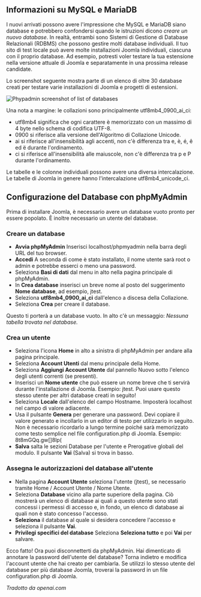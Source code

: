 <!-- Filename: J4.x:Developer:_Required_Software / Display title: Configurazione del Database -->

## Informazioni su MySQL e MariaDB

I nuovi arrivati possono avere l'impressione che MySQL e MariaDB siano database e potrebbero confondersi quando le istruzioni dicono *creare un nuovo database*. In realtà, entrambi sono Sistemi di Gestione di Database Relazionali (RDBMS) che possono gestire molti database individuali. Il tuo sito di test locale può avere molte installazioni Joomla individuali, ciascuna con il proprio database. Ad esempio, potresti voler testare la tua estensione nella versione attuale di Joomla e separatamente in una prossima release candidate.

Lo screenshot seguente mostra parte di un elenco di oltre 30 database creati per testare varie installazioni di Joomla e progetti di estensioni.

![Phypadmin screenshot of list of databases](../../../en/images/getting-started/phpmyadmin-databases.png)

Una nota a margine: le collazioni sono principalmente utf8mb4_0900_ai_ci:

- utf8mb4 significa che ogni carattere è memorizzato con un massimo di 4 byte nello schema di codifica UTF-8.
- 0900 si riferisce alla versione dell'Algoritmo di Collazione Unicode.
- ai si riferisce all'insensibilità agli accenti, non c'è differenza tra e, è, é, ê ed ë durante l'ordinamento.
- ci si riferisce all'insensibilità alle maiuscole, non c'è differenza tra p e P durante l'ordinamento.

Le tabelle e le colonne individuali possono avere una diversa intercalazione. Le tabelle di Joomla in genere hanno l'intercalazione utf8mb4_unicode_ci.

## Configurazione del Database con phpMyAdmin

Prima di installare Joomla, è necessario avere un database vuoto pronto per essere popolato. È inoltre necessario un utente del database.

### Creare un database

- **Avvia phpMyAdmin** Inserisci localhost/phpmyadmin nella barra degli URL del tuo browser.
- **Accedi** A seconda di come è stato installato, il nome utente sarà root o admin e potrebbe esserci o meno una password.
- Seleziona **Basi di dati** dal menu in alto nella pagina principale di phpMyAdmin.
- In **Crea database** inserisci un breve nome al posto del suggerimento **Nome database**, ad esempio, jtest.
- Seleziona **utf8mb4_0900_ai_ci** dall'elenco a discesa della Collazione.
- Seleziona **Crea** per creare il database.

Questo ti porterà a un database vuoto. In alto c'è un messaggio: *Nessuna tabella trovata nel database.*

### Crea un utente

- Seleziona l'icona **Home** in alto a sinistra di phpMyAdmin per andare alla pagina principale.
- Seleziona **Account Utenti** dal menu principale della Home.
- Seleziona **Aggiungi Account Utente** dal pannello Nuovo sotto l'elenco degli utenti correnti (se presenti).
- Inserisci un **Nome utente** che può essere un nome breve che ti servirà durante l'installazione di Joomla. Esempio: jtest. Puoi usare questo stesso utente per altri database creati in seguito!
- Seleziona **Locale** dall'elenco del campo Hostname. Imposterà localhost nel campo di valore adiacente.
- Usa il pulsante **Genera** per generare una password. Devi copiare il valore generato e incollarlo in un editor di testo per utilizzarlo in seguito. Non è necessario ricordarlo a lungo termine poiché sarà memorizzato come testo semplice nel file configuration.php di Joomla. Esempio: 8t8mGQq.gw\[\]8lp(
- **Salva** salta le sezioni Database per l'utente e Prerogative globali del modulo. Il pulsante **Vai** (Salva) si trova in basso.

### Assegna le autorizzazioni del database all'utente

- Nella pagina **Account Utente** seleziona l'utente (jtest), se necessario tramite Home / Account Utente / Nome Utente.
- Seleziona **Database** vicino alla parte superiore della pagina. Ciò mostrerà un elenco di database ai quali a questo utente sono stati concessi i permessi di accesso e, in fondo, un elenco di database ai quali non è stato concesso l'accesso.
- **Seleziona** il database al quale si desidera concedere l'accesso e seleziona il pulsante **Vai**.
- **Privilegi specifici del database** Seleziona **Seleziona tutto** e poi **Vai** per salvare.

Ecco fatto! Ora puoi disconnetterti da phpMyAdmin. Hai dimenticato di annotare la password dell'utente del database? Torna indietro e modifica l'account utente che hai creato per cambiarla. Se utilizzi lo stesso utente del database per più database Joomla, troverai la password in un file configuration.php di Joomla.

*Tradotto da openai.com*

